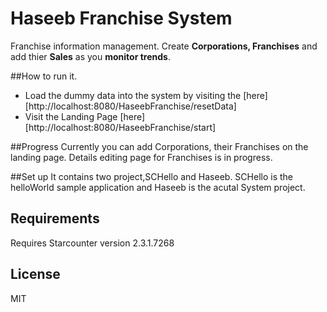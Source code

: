 # Haseeb Franchise System

Franchise information management. Create **Corporations, Franchises** and add thier **Sales** as you **monitor trends**.

##How to run it.
* Load the dummy data into the system by visiting the [here][http://localhost:8080/HaseebFranchise/resetData]
* Visit the Landing Page [here][http://localhost:8080/HaseebFranchise/start]

##Progress
Currently you can add Corporations, their Franchises on the landing page.
Details editing page for Franchises is in progress. 

##Set up
It contains two project,SCHello and Haseeb. SCHello is the helloWorld sample application and  Haseeb is the acutal System project.
## Requirements

Requires Starcounter version 2.3.1.7268

## License

MIT
